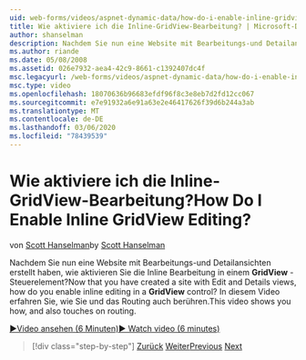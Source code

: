 ```yaml
---
uid: web-forms/videos/aspnet-dynamic-data/how-do-i-enable-inline-gridview-editing
title: Wie aktiviere ich die Inline-GridView-Bearbeitung? | Microsoft-Dokumentation
author: shanselman
description: Nachdem Sie nun eine Website mit Bearbeitungs-und Detailansichten erstellt haben, wie aktivieren Sie die Inline Bearbeitung in einem GridView-Steuerelement? In diesem Video erfahren Sie, wie Sie und wie...
ms.author: riande
ms.date: 05/08/2008
ms.assetid: 026e7932-aea4-42c9-8661-c1392407dc4f
msc.legacyurl: /web-forms/videos/aspnet-dynamic-data/how-do-i-enable-inline-gridview-editing
msc.type: video
ms.openlocfilehash: 18070636b96683efdf96f8c3e8eb7d2fd12cc067
ms.sourcegitcommit: e7e91932a6e91a63e2e46417626f39d6b244a3ab
ms.translationtype: MT
ms.contentlocale: de-DE
ms.lasthandoff: 03/06/2020
ms.locfileid: "78439539"
---
```

# <a name="how-do-i-enable-inline-gridview-editing"></a><span data-ttu-id="decc5-105">Wie aktiviere ich die Inline-GridView-Bearbeitung?</span><span class="sxs-lookup"><span data-stu-id="decc5-105">How Do I Enable Inline GridView Editing?</span></span>

<span data-ttu-id="decc5-106">von [Scott Hanselman](https://github.com/shanselman)</span><span class="sxs-lookup"><span data-stu-id="decc5-106">by [Scott Hanselman](https://github.com/shanselman)</span></span>

<span data-ttu-id="decc5-107">Nachdem Sie nun eine Website mit Bearbeitungs-und Detailansichten erstellt haben, wie aktivieren Sie die Inline Bearbeitung in einem **GridView** -Steuerelement?</span><span class="sxs-lookup"><span data-stu-id="decc5-107">Now that you have created a site with Edit and Details views, how do you enable inline editing in a **GridView** control?</span></span> <span data-ttu-id="decc5-108">In diesem Video erfahren Sie, wie Sie und das Routing auch berühren.</span><span class="sxs-lookup"><span data-stu-id="decc5-108">This video shows you how, and also touches on routing.</span></span>

[<span data-ttu-id="decc5-109">&#9654;Video ansehen (6 Minuten)</span><span class="sxs-lookup"><span data-stu-id="decc5-109">&#9654; Watch video (6 minutes)</span></span>](https://channel9.msdn.com/Blogs/ASP-NET-Site-Videos/how-do-i-enable-inline-gridview-editing)

> [!div class="step-by-step"]
> <span data-ttu-id="decc5-110">[Zurück](your-first-scaffold-and-what-is-dynamic-data.md)
> [Weiter](how-do-i-change-how-my-fields-render.md)</span><span class="sxs-lookup"><span data-stu-id="decc5-110">[Previous](your-first-scaffold-and-what-is-dynamic-data.md)
[Next](how-do-i-change-how-my-fields-render.md)</span></span>
